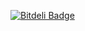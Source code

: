 


[![Bitdeli Badge](https://d2weczhvl823v0.cloudfront.net/jeromechan/jeromechan.github.io/trend.png)](https://bitdeli.com/free "Bitdeli Badge")

